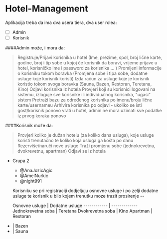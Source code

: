 # Hotel-Management

Aplikacija treba da ima dva usera tiera, dva user rolea:

- [ ] Admin
- [ ] Korisnik

####Admin može, i mora da:

>Registruje/Prijavi korisnika u hotel (Ime, prezime, spol, broj lične karte, godine, broj i tip sobe u kojoj će korisnik da boravi, vrijeme prijave u hotel, korisničko ime i password za korisnika ... )
Promijeni informacije o korisniku tokom boravka (Promjena sobe i tipa sobe, dodatne usluge koje korisnik koristi)
Izda račun za usluge koje je korisnik koristio tokom svoga boravka (Sauna, Bazen, Restoran, Teretana, Kino)
Odjavi korisnika iz hotela
Provjeri koji su korisnici logovani na sistemu, izloguje sve korisnike ili individualnog korisnika, "ugasi" sistem
Pretraži bazu za određenog korisnika po imenu/broju lične karte/usernameu
Arhivira korisnika po odjavi - ukoliko se isti gost/korisnik ponovo vrati u hotel, admin ne mora uzimati sve podatke iz prvog koraka ponovo

####Korisnik može da:

>Provjeri koliko je dužan hotelu (za koliko dana usluga), koje usluge koristi trenutačno te koliko koja usluga ga košta po danu
Rezerviše/naruči nove usluge
Traži promjenu sobe (jednokrevetnu, dvokrevetnu, apartman)
Odjavi se iz hotela


* Grupa 2 
  * @AnaJozicAgic
  * @AmelNurkic
  * @night991
  
  Korisniku se pri registraciji dodjeljuju osnovne usluge i po zelji dodatne usluge
    te korisnik u bilo kojem trenutku moze trazit prosirenje --
  
  Osnovne usluge | Dodatne usluge
------------ | -------------
Jednokrevetna soba | Teretana
Dvokrevetna soba | Kino
Apartman | Restoran
 - | Bazen 
 - | Sauna
  
  
